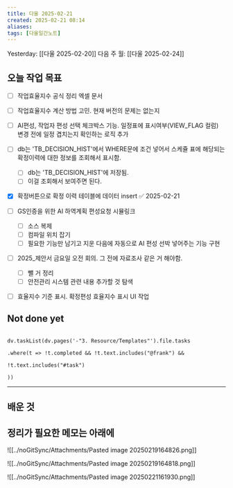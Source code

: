 ```yaml
---
title: 다울 2025-02-21
created: 2025-02-21 08:14
aliases: 
tags: [다울일간노트]
---
```


Yesterday: [[다울 2025-02-20]] 
다음 주 월: [[다울 2025-02-24]] 


## 오늘 작업 목표
- [ ] 작업효율지수 공식 정리 엑셀 문서
- [ ] 작업효율지수 계산 방법 고민. 현재 버전의 문제는 없는지
- [ ] AI편성, 작업자 편성 선택 체크박스 기능. 일정표에 표시여부(VIEW_FLAG 컬럼) 변경 전에 일정 겹치는지 확인하는 로직 추가
- [ ] db는 'TB_DECISION_HIST'에서 WHERE문에 조건 넣어서 스케쥴 표에 해당되는 확정이력에 대한 정보를 조회해서 표시함.
	- [ ] db는 'TB_DECISION_HIST'에 저장됨.
	- [ ] 이걸 조회해서 보여주면 된다.
- [x] 확정버튼으로 확정 이력 테이블에 데이터 insert ✅ 2025-02-21
- [ ] GS인증을 위한 AI 하역계획 편성요청 시뮬링크 
	- [ ] 소스 복제
	- [ ] 컴파일 위치 잡기
	- [ ] 필요한 기능만 남기고 지운 다음에 자동으로 AI 편성 선박 넣어주는 기능 구현
- [ ] 2025_제안서 금요일 오전 회의. 그 전에 자료조사 같은 거 해야함.
	- [ ] 뺄 거 정리
	- [ ] 안전관리 시스템 관련 내용 추가할 것 탐색
- [ ] 효율지수 기준 표시. 확정편성 효율지수 표시 UI 작업



## Not done yet



```dataviewjs

dv.taskList(dv.pages('-"3. Resource/Templates"').file.tasks

.where(t => !t.completed && !t.text.includes("@frank") &&

!t.text.includes("#task")

))

```

---


## 배운 것




## 정리가 필요한 메모는 아래에



![[../noGitSync/Attachments/Pasted image 20250219164826.png]]

![[../noGitSync/Attachments/Pasted image 20250219164818.png]]

![[../noGitSync/Attachments/Pasted image 20250221161930.png]]

